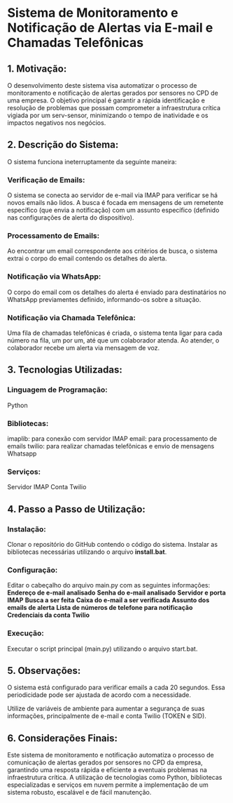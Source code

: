 
# Sistema de Monitoramento e Notificação de Alertas via E-mail e Chamadas Telefônicas


## 1. Motivação:

O desenvolvimento deste sistema visa automatizar o processo de monitoramento e notificação de alertas gerados por sensores no CPD de uma empresa. O objetivo principal é garantir a rápida identificação e resolução de problemas que possam comprometer a infraestrutura crítica vigiada por um serv-sensor, minimizando o tempo de inatividade e os impactos negativos nos negócios.

## 2. Descrição do Sistema:

O sistema funciona ineterruptamente da seguinte maneira:

### Verificação de Emails:
O sistema se conecta ao servidor de e-mail via IMAP para verificar se há novos emails não lidos.
A busca é focada em mensagens de um remetente específico (que envia a notificação) com um assunto específico (definido nas configurações de alerta do dispositivo).
### Processamento de Emails:
Ao encontrar um email correspondente aos critérios de busca, o sistema extrai o corpo do email contendo os detalhes do alerta.
### Notificação via WhatsApp:
O corpo do email com os detalhes do alerta é enviado para destinatários no WhatsApp previamentes definido, informando-os sobre a situação.
### Notificação via Chamada Telefônica:
Uma fila de chamadas telefônicas é criada, o sistema tenta ligar para cada número na fila, um por um, até que um colaborador atenda.
Ao atender, o colaborador recebe um alerta via mensagem de voz.

## 3. Tecnologias Utilizadas:

### Linguagem de Programação: 
Python
### Bibliotecas:
imaplib: para conexão com servidor IMAP
email: para processamento de emails
twilio: para realizar chamadas telefônicas e envio de mensagens Whatsapp
### Serviços:
Servidor IMAP
Conta Twilio

## 4. Passo a Passo de Utilização:

### Instalação:
Clonar o repositório do GitHub contendo o código do sistema.
Instalar as bibliotecas necessárias utilizando o arquivo **install.bat**.
### Configuração:
Editar o cabeçalho do arquivo main.py com as seguintes informações:
__Endereço de e-mail analisado__
__Senha do e-mail analisado__
__Servidor e porta IMAP__
__Busca a ser feita__
__Caixa do e-mail a ser verificada__
__Assunto dos emails de alerta__
__Lista de números de telefone para notificação__
__Credenciais da conta Twilio__
### Execução:
Executar o script principal (main.py) utilizando o arquivo start.bat.

## 5. Observações:

O sistema está configurado para verificar emails a cada 20 segundos. Essa periodicidade pode ser ajustada de acordo com a necessidade.

Utilize de variáveis de ambiente para aumentar a segurança de suas informações, principalmente de e-mail e conta Twilio (TOKEN e SID).

## 6. Considerações Finais:

Este sistema de monitoramento e notificação automatiza o processo de comunicação de alertas gerados por sensores no CPD da empresa, garantindo uma resposta rápida e eficiente a eventuais problemas na infraestrutura crítica. A utilização de tecnologias como Python, bibliotecas especializadas e serviços em nuvem permite a implementação de um sistema robusto, escalável e de fácil manutenção.
